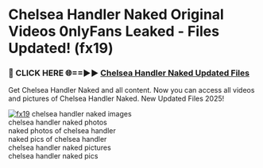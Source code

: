 # Chelsea Handler Naked Original Videos 0nlyFans Leaked - Files Updated! (fx19)

<h3>🔴 CLICK HERE 🌐==►► <a href="https://tinyurl.com/yckcrads" rel="nofollow">Chelsea Handler Naked Updated Files</a></h3>

Get Chelsea Handler Naked and all content. Now you can access all videos and pictures of Chelsea Handler Naked. New Updated Files 2025!

[![fx19](https://i.imgur.com/hpKpOFt.gif)](https://tinyurl.com/yckcrads)
chelsea handler naked images<br>
chelsea handler naked photos<br>
naked photos of chelsea handler<br>
naked pics of chelsea handler<br>
chelsea handler naked pictures<br>
chelsea handler naked pics